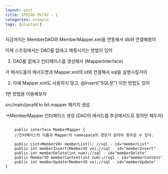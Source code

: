 ```yaml
---
layout: post
title: SPRING MVC02 - 1
categories: example
tags: [plantuml]
---
```



지금까지는 MemberDAO와 MemberMapper.xml을 연동해서 db와 연결해왔어

이제 스프링에서는 DAO를 없애고 매핑시키는 방법이 있어

1. DAO를 없애고 인터페이스를 생성해서 (MapperInterface)

각 메서드들의 메서드명과 Mapper.xml의 id와 연결해서 sql을 실행시킬거야

2. 아예 Mapper.xml도 사용하지 않고, @Insert("SQL문") 이런 방법도 있어

1번 방법을 이용해보자

src/main/java에 kr.bit.mapper 패키지 생성

->MemberMapper 인터페이스 생성 (DAO의 메서드를 추상메서드로 정의만 해두자)

```1=java
    
    public interface MemberMapper {
    //인터페이스의 이름과 Mapper의 namespace의 경로가 같아야 찾아갈 수 있다.
	
	public List<MemberVO> memberList(); //sql - id="memberList"
	public int memberInsert(MemberVO vo);//sql - id="memberInsert"
	public int memberDelete(int num);//sql - id="memberDelete"
	public MemberVO memberContent(int num);//sql - id="memberContent"
	public int memberUpdate(MemberVO vo);//sql - id="memberUpdate"
}

```











